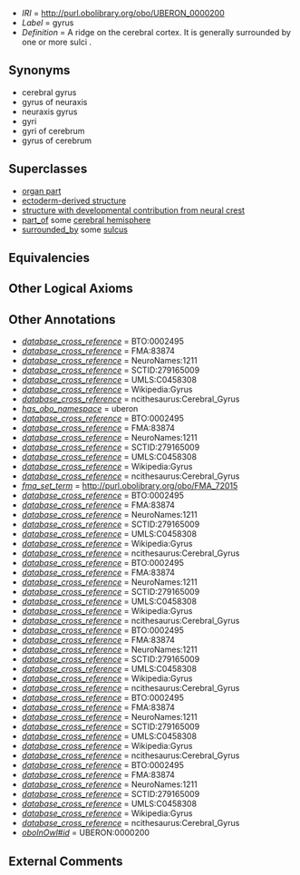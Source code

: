  * *IRI* = http://purl.obolibrary.org/obo/UBERON_0000200
 * *Label* = gyrus
 * *Definition* = A ridge on the cerebral cortex. It is generally surrounded by one or more sulci .

## Synonyms

 * cerebral gyrus
 * gyrus of neuraxis
 * neuraxis gyrus
 * gyri
 * gyri of cerebrum
 * gyrus of cerebrum

## Superclasses

 * [organ part](../../UBERON/64/UBERON_0000064.md)
 * [ectoderm-derived structure](../../UBERON/21/UBERON_0004121.md)
 * [structure with developmental contribution from neural crest](../../UBERON/14/UBERON_0010314.md)
 * [part_of](../../BFO/50/BFO_0000050.md) some [cerebral hemisphere](../../UBERON/69/UBERON_0001869.md)
 * [surrounded_by](../../RO/19/RO_0002219.md) some [sulcus](../../UBERON/93/UBERON_0000093.md)

## Equivalencies


## Other Logical Axioms


## Other Annotations

 * *[database_cross_reference](../../ef/oboInOwl#hasDbXref.md)* = BTO:0002495
 * *[database_cross_reference](../../ef/oboInOwl#hasDbXref.md)* = FMA:83874
 * *[database_cross_reference](../../ef/oboInOwl#hasDbXref.md)* = NeuroNames:1211
 * *[database_cross_reference](../../ef/oboInOwl#hasDbXref.md)* = SCTID:279165009
 * *[database_cross_reference](../../ef/oboInOwl#hasDbXref.md)* = UMLS:C0458308
 * *[database_cross_reference](../../ef/oboInOwl#hasDbXref.md)* = Wikipedia:Gyrus
 * *[database_cross_reference](../../ef/oboInOwl#hasDbXref.md)* = ncithesaurus:Cerebral_Gyrus
 * *[has_obo_namespace](../../ce/oboInOwl#hasOBONamespace.md)* = uberon
 * *[database_cross_reference](../../ef/oboInOwl#hasDbXref.md)* = BTO:0002495
 * *[database_cross_reference](../../ef/oboInOwl#hasDbXref.md)* = FMA:83874
 * *[database_cross_reference](../../ef/oboInOwl#hasDbXref.md)* = NeuroNames:1211
 * *[database_cross_reference](../../ef/oboInOwl#hasDbXref.md)* = SCTID:279165009
 * *[database_cross_reference](../../ef/oboInOwl#hasDbXref.md)* = UMLS:C0458308
 * *[database_cross_reference](../../ef/oboInOwl#hasDbXref.md)* = Wikipedia:Gyrus
 * *[database_cross_reference](../../ef/oboInOwl#hasDbXref.md)* = ncithesaurus:Cerebral_Gyrus
 * *[fma_set_term](../../core#fma/rm/core#fma_set_term.md)* = http://purl.obolibrary.org/obo/FMA_72015
 * *[database_cross_reference](../../ef/oboInOwl#hasDbXref.md)* = BTO:0002495
 * *[database_cross_reference](../../ef/oboInOwl#hasDbXref.md)* = FMA:83874
 * *[database_cross_reference](../../ef/oboInOwl#hasDbXref.md)* = NeuroNames:1211
 * *[database_cross_reference](../../ef/oboInOwl#hasDbXref.md)* = SCTID:279165009
 * *[database_cross_reference](../../ef/oboInOwl#hasDbXref.md)* = UMLS:C0458308
 * *[database_cross_reference](../../ef/oboInOwl#hasDbXref.md)* = Wikipedia:Gyrus
 * *[database_cross_reference](../../ef/oboInOwl#hasDbXref.md)* = ncithesaurus:Cerebral_Gyrus
 * *[database_cross_reference](../../ef/oboInOwl#hasDbXref.md)* = BTO:0002495
 * *[database_cross_reference](../../ef/oboInOwl#hasDbXref.md)* = FMA:83874
 * *[database_cross_reference](../../ef/oboInOwl#hasDbXref.md)* = NeuroNames:1211
 * *[database_cross_reference](../../ef/oboInOwl#hasDbXref.md)* = SCTID:279165009
 * *[database_cross_reference](../../ef/oboInOwl#hasDbXref.md)* = UMLS:C0458308
 * *[database_cross_reference](../../ef/oboInOwl#hasDbXref.md)* = Wikipedia:Gyrus
 * *[database_cross_reference](../../ef/oboInOwl#hasDbXref.md)* = ncithesaurus:Cerebral_Gyrus
 * *[database_cross_reference](../../ef/oboInOwl#hasDbXref.md)* = BTO:0002495
 * *[database_cross_reference](../../ef/oboInOwl#hasDbXref.md)* = FMA:83874
 * *[database_cross_reference](../../ef/oboInOwl#hasDbXref.md)* = NeuroNames:1211
 * *[database_cross_reference](../../ef/oboInOwl#hasDbXref.md)* = SCTID:279165009
 * *[database_cross_reference](../../ef/oboInOwl#hasDbXref.md)* = UMLS:C0458308
 * *[database_cross_reference](../../ef/oboInOwl#hasDbXref.md)* = Wikipedia:Gyrus
 * *[database_cross_reference](../../ef/oboInOwl#hasDbXref.md)* = ncithesaurus:Cerebral_Gyrus
 * *[database_cross_reference](../../ef/oboInOwl#hasDbXref.md)* = BTO:0002495
 * *[database_cross_reference](../../ef/oboInOwl#hasDbXref.md)* = FMA:83874
 * *[database_cross_reference](../../ef/oboInOwl#hasDbXref.md)* = NeuroNames:1211
 * *[database_cross_reference](../../ef/oboInOwl#hasDbXref.md)* = SCTID:279165009
 * *[database_cross_reference](../../ef/oboInOwl#hasDbXref.md)* = UMLS:C0458308
 * *[database_cross_reference](../../ef/oboInOwl#hasDbXref.md)* = Wikipedia:Gyrus
 * *[database_cross_reference](../../ef/oboInOwl#hasDbXref.md)* = ncithesaurus:Cerebral_Gyrus
 * *[database_cross_reference](../../ef/oboInOwl#hasDbXref.md)* = BTO:0002495
 * *[database_cross_reference](../../ef/oboInOwl#hasDbXref.md)* = FMA:83874
 * *[database_cross_reference](../../ef/oboInOwl#hasDbXref.md)* = NeuroNames:1211
 * *[database_cross_reference](../../ef/oboInOwl#hasDbXref.md)* = SCTID:279165009
 * *[database_cross_reference](../../ef/oboInOwl#hasDbXref.md)* = UMLS:C0458308
 * *[database_cross_reference](../../ef/oboInOwl#hasDbXref.md)* = Wikipedia:Gyrus
 * *[database_cross_reference](../../ef/oboInOwl#hasDbXref.md)* = ncithesaurus:Cerebral_Gyrus
 * *[oboInOwl#id](../../id/oboInOwl#id.md)* = UBERON:0000200

## External Comments

